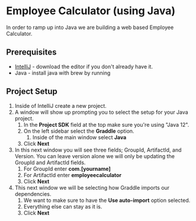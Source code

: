 # Employee Calculator (using Java)

In order to ramp up into Java we are building a web based Employee Calculator.

## Prerequisites

* [IntelliJ](https://www.jetbrains.com/idea/download/#section=mac) - download the editor if you don't already have it.
* Java - install java with brew by running

## Project Setup

1. Inside of IntelliJ create a new project.
1. A window will show up prompting you to select the setup for your Java project.
    1. In the **Project SDK** field at the top make sure you're using "Java 12".
    1. On the left sidebar select the **Graddle** option.
        1. Inside of the main window select **Java**
    1. Click **Next**
1. In this next window you will see three fields; GroupId, ArtifactId, and Version. You can leave version alone we will only be updating the GroupId and ArtifactId fields.
    1. For GroupId enter **com.[yourname]**
    1. For ArtifactId enter **employeecalculator**
    1. Click **Next**
1. This next window we will be selecting how Graddle imports our dependencies.
    1. We want to make sure to have the **Use auto-import** option selected.
    1. Everything else can stay as it is.
    1. Click **Next**
